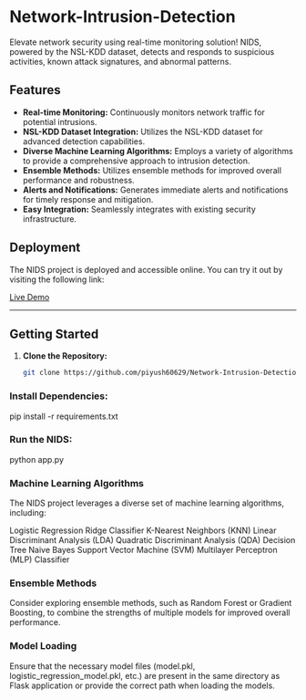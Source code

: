 # Network-Intrusion-Detection
Elevate network security using real-time monitoring solution! NIDS, powered by the NSL-KDD dataset, detects and responds to suspicious activities, known attack signatures, and abnormal patterns. 
## Features

- **Real-time Monitoring:** Continuously monitors network traffic for potential intrusions.
- **NSL-KDD Dataset Integration:** Utilizes the NSL-KDD dataset for advanced detection capabilities.
- **Diverse Machine Learning Algorithms:** Employs a variety of algorithms to provide a comprehensive approach to intrusion detection.
- **Ensemble Methods:** Utilizes ensemble methods for improved overall performance and robustness.
- **Alerts and Notifications:** Generates immediate alerts and notifications for timely response and mitigation.
- **Easy Integration:** Seamlessly integrates with existing security infrastructure.

## Deployment

The NIDS project is deployed and accessible online. You can try it out by visiting the following link:

[Live Demo](https://network-intrusion-detection.onrender.com)

---

## Getting Started

1. **Clone the Repository:**
   ```bash
   git clone https://github.com/piyush60629/Network-Intrusion-Detection.git

### Install Dependencies:
   pip install -r requirements.txt

### Run the NIDS:
   python app.py

### Machine Learning Algorithms
The NIDS project leverages a diverse set of machine learning algorithms, including:

Logistic Regression
Ridge Classifier
K-Nearest Neighbors (KNN)
Linear Discriminant Analysis (LDA)
Quadratic Discriminant Analysis (QDA)
Decision Tree
Naive Bayes
Support Vector Machine (SVM)
Multilayer Perceptron (MLP) Classifier
### Ensemble Methods
Consider exploring ensemble methods, such as Random Forest or Gradient Boosting, to combine the strengths of multiple models for improved overall performance.

### Model Loading
Ensure that the necessary model files (model.pkl, logistic_regression_model.pkl, etc.) are present in the same directory as Flask application or provide the correct path when loading the models.
